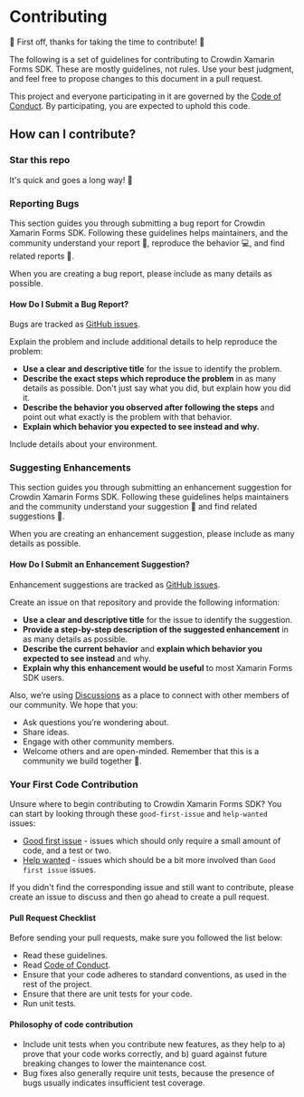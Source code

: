 # Contributing

:tada: First off, thanks for taking the time to contribute! :tada:

The following is a set of guidelines for contributing to Crowdin Xamarin Forms SDK. These are mostly guidelines, not rules. Use your best judgment, and feel free to propose changes to this document in a pull request.

This project and everyone participating in it are governed by the [Code of Conduct](CODE_OF_CONDUCT.md). By participating, you are expected to uphold this code.

## How can I contribute?

### Star this repo

It's quick and goes a long way! :stars:

### Reporting Bugs

This section guides you through submitting a bug report for Crowdin Xamarin Forms SDK. Following these guidelines helps maintainers, and the community understand your report :pencil:, reproduce the behavior :computer:, and find related reports :mag_right:.

When you are creating a bug report, please include as many details as possible.

#### How Do I Submit a Bug Report?

Bugs are tracked as [GitHub issues](https://github.com/crowdin/xamarin-sdk/issues/).

Explain the problem and include additional details to help reproduce the problem:

* **Use a clear and descriptive title** for the issue to identify the problem.
* **Describe the exact steps which reproduce the problem** in as many details as possible. Don't just say what you did, but explain how you did it.
* **Describe the behavior you observed after following the steps** and point out what exactly is the problem with that behavior.
* **Explain which behavior you expected to see instead and why.**

Include details about your environment.

### Suggesting Enhancements

This section guides you through submitting an enhancement suggestion for Crowdin Xamarin Forms SDK. Following these guidelines helps maintainers and the community understand your suggestion :pencil: and find related suggestions :mag_right:.

When you are creating an enhancement suggestion, please include as many details as possible.

#### How Do I Submit an Enhancement Suggestion?

Enhancement suggestions are tracked as [GitHub issues](https://github.com/crowdin/xamarin-sdk/issues/).

Create an issue on that repository and provide the following information:

* **Use a clear and descriptive title** for the issue to identify the suggestion.
* **Provide a step-by-step description of the suggested enhancement** in as many details as possible.
* **Describe the current behavior** and **explain which behavior you expected to see instead** and why.
* **Explain why this enhancement would be useful** to most Xamarin Forms SDK users.

Also, we’re using [Discussions](https://github.com/crowdin/xamarin-sdk/discussions) as a place to connect with other members of our community. We hope that you:
 * Ask questions you’re wondering about.
 * Share ideas.
 * Engage with other community members.
 * Welcome others and are open-minded. Remember that this is a community we build together 💪.

### Your First Code Contribution

Unsure where to begin contributing to Crowdin Xamarin Forms SDK? You can start by looking through these `good-first-issue` and `help-wanted` issues:

* [Good first issue](https://github.com/crowdin/xamarin-sdk/issues?q=is%3Aopen+is%3Aissue+label%3A%22good+first+issue%22) - issues which should only require a small amount of code, and a test or two.
* [Help wanted](https://github.com/crowdin/xamarin-sdk/issues?q=is%3Aopen+is%3Aissue+label%3A%22help+wanted%22) - issues which should be a bit more involved than `Good first issue` issues.

If you didn't find the corresponding issue and still want to contribute, please create an issue to discuss and then go ahead to create a pull request.

#### Pull Request Checklist

Before sending your pull requests, make sure you followed the list below:

- Read these guidelines.
- Read [Code of Conduct](CODE_OF_CONDUCT.md).
- Ensure that your code adheres to standard conventions, as used in the rest of the project.
- Ensure that there are unit tests for your code.
- Run unit tests.

#### Philosophy of code contribution

- Include unit tests when you contribute new features, as they help to a) prove that your code works correctly, and b) guard against future breaking changes to lower the maintenance cost.
- Bug fixes also generally require unit tests, because the presence of bugs usually indicates insufficient test coverage.
